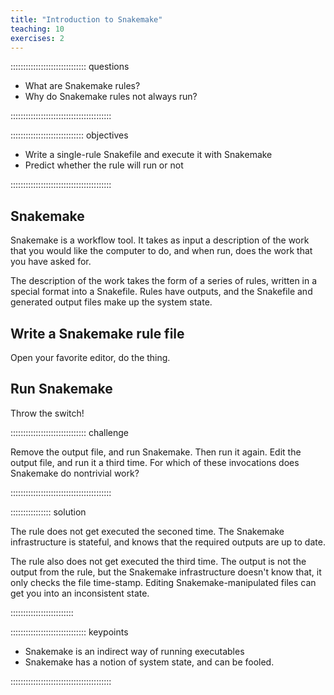 ```yaml
---
title: "Introduction to Snakemake"
teaching: 10
exercises: 2
---
```


:::::::::::::::::::::::::::::: questions

- What are Snakemake rules?
- Why do Snakemake rules not always run?

::::::::::::::::::::::::::::::::::::::::

::::::::::::::::::::::::::::: objectives

- Write a single-rule Snakefile and execute it with Snakemake
- Predict whether the rule will run or not

::::::::::::::::::::::::::::::::::::::::

## Snakemake

Snakemake is a workflow tool. It takes as input
a description of the work that you would like the computer
to do, and when run, does the work that you have
asked for.

The description of the work takes the form of a
series of rules, written in a special format into a
Snakefile. Rules have outputs, and the Snakefile
and generated output files make up the system state.

## Write a Snakemake rule file

Open your favorite editor, do the thing.

## Run Snakemake

Throw the switch!

:::::::::::::::::::::::::::::: challenge

Remove the output file, and run Snakemake. Then
run it again. Edit the output file, and run it
a third time. For which of these invocations
does Snakemake do nontrivial work?

::::::::::::::::::::::::::::::::::::::::

:::::::::::::::: solution

The rule does not get executed the seconed time. The
Snakemake infrastructure is stateful, and knows that
the required outputs are up to date.

The rule also does not get executed the third time.
The output is not the output from the rule, but the
Snakemake infrastructure doesn't know that, it only
checks the file time-stamp. Editing Snakemake-manipulated
files can get you into an inconsistent state.

:::::::::::::::::::::::::

:::::::::::::::::::::::::::::: keypoints

- Snakemake is an indirect way of running executables
- Snakemake has a notion of system state, and can be fooled.

::::::::::::::::::::::::::::::::::::::::
